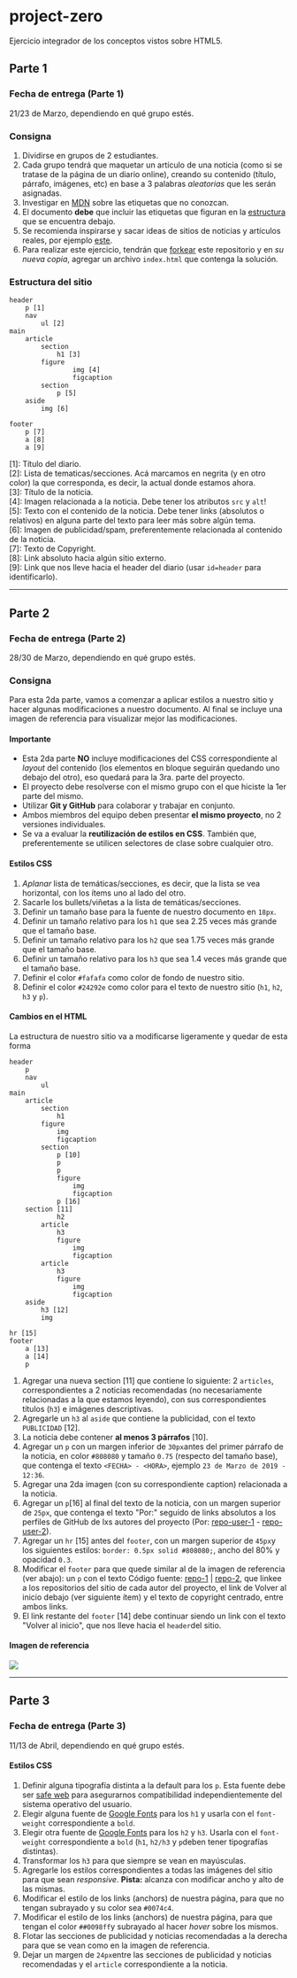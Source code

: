 # project-zero

Ejercicio integrador de los conceptos vistos sobre HTML5.

## Parte 1

### Fecha de entrega (Parte 1)

21/23 de Marzo, dependiendo en qué grupo estés.

### Consigna

1. Dividirse en grupos de 2 estudiantes. 
2. Cada grupo tendrá que maquetar un artículo de una noticia (como si se tratase de la página de un diario online), creando su contenido (título, párrafo, imágenes, etc) en base a 3 palabras *aleatorias* que les serán asignadas. 
3. Investigar en [MDN](https://developer.mozilla.org/en-US/) sobre las etiquetas que no conozcan.
4. El documento **debe** que incluir las etiquetas que figuran en la [estructura](#estructura-del-sitio) que se encuentra debajo.
5. Se recomienda inspirarse y sacar ideas de sitios de noticias y artículos reales, por ejemplo [este](https://www.lanacion.com.ar/buenos-aires/los-portenos-eligieron-luccianos-como-mejor-heladeria-nid2229133).
6. Para realizar este ejercicio, tendrán que [forkear](https://help.github.com/en/articles/fork-a-repo) este repositorio y en *su nueva copia*, agregar un archivo `index.html` que contenga la solución.

### Estructura del sitio

```
header
    p [1]
    nav
        ul [2]
main               
    article
        section
            h1 [3]
        figure
                img [4]
                figcaption
        section
            p [5]
    aside
        img [6]

footer
    p [7]
    a [8]
    a [9]
```

[1]: Título del diario.  
[2]: Lista de tematicas/secciones. Acá marcamos en negrita (y en otro color) la que corresponda, es decir, la actual donde estamos ahora.  
[3]: Título de la noticia.  
[4]: Imagen relacionada a la noticia. Debe tener los atributos `src` y `alt`!  
[5]: Texto con el contenido de la noticia. Debe tener links (absolutos o relativos) en alguna parte del texto para leer más sobre algún tema.  
[6]: Imagen de publicidad/spam, preferentemente relacionada al contenido de la noticia.  
[7]: Texto de Copyright.  
[8]: Link absoluto hacia algún sitio externo.  
[9]: Link que nos lleve hacia el header del diario (usar `id=header` para identificarlo).  

---

## Parte 2

### Fecha de entrega (Parte 2)

28/30 de Marzo, dependiendo en qué grupo estés.

### Consigna

Para esta 2da parte, vamos a comenzar a aplicar estilos a nuestro sitio y hacer algunas modificaciones a nuestro documento. Al final se incluye una imagen de referencia para visualizar mejor las modificaciones.

#### Importante

- Esta 2da parte **NO** incluye modificaciones del CSS correspondiente al *layout* del contenido (los elementos en bloque seguirán quedando uno debajo del otro), eso quedará para la 3ra. parte del proyecto.
- El proyecto debe resolverse con el mismo grupo con el que hiciste la 1er parte del mismo.
- Utilizar **Git y GitHub** para colaborar y trabajar en conjunto.
- Ambos miembros del equipo deben presentar **el mismo proyecto**, no 2 versiones individuales.
- Se va a evaluar la **reutilización de estilos en CSS**. También que, preferentemente se utilicen selectores de clase sobre cualquier otro.

#### Estilos CSS

1. *Aplanar* lista de temáticas/secciones, es decir, que la lista se vea horizontal, con los ítems uno al lado del otro.
2. Sacarle los bullets/viñetas a la lista de temáticas/secciones.
3. Definir un tamaño base para la fuente de nuestro documento en `18px`.
4. Definir un tamaño relativo para los `h1` que sea 2.25 veces más grande que el tamaño base.
5. Definir un tamaño relativo para los `h2` que sea 1.75 veces más grande que el tamaño base.
6. Definir un tamaño relativo para los `h3` que sea 1.4 veces más grande que el tamaño base.
7. Definir el color `#fafafa` como color de fondo de nuestro sitio.
8. Definir el color `#24292e` como color para el texto de nuestro sitio (`h1`, `h2`, `h3` y `p`).

#### Cambios en el HTML

La estructura de nuestro sitio va a modificarse ligeramente y quedar de esta forma

```
header
    p
    nav
        ul
main               
    article
        section
            h1
        figure
            img
            figcaption
        section
            p [10]
            p
            p
            figure
                img
                figcaption
            p [16]
    section [11]
            h2
        article
            h3
            figure
                img
                figcaption
        article
            h3
            figure
                img
                figcaption
    aside
        h3 [12]
        img

hr [15]
footer
    a [13]
    a [14]
    p
```

1. Agregar una nueva section [11] que contiene lo siguiente: 2 `articles`, correspondientes a 2 noticias recomendadas (no necesariamente relacionadas a la que estamos leyendo), con sus correspondientes títulos (`h3`) e imágenes descriptivas.
2. Agregarle un `h3` al `aside` que contiene la publicidad, con el texto `PUBLICIDAD` [12].
3. La noticia debe contener **al menos 3 párrafos** [10].
4. Agregar un `p` con un margen inferior de `30px`antes del primer párrafo de la noticia, en color `#808080` y tamaño `0.75` (respecto del tamaño base), que contenga el texto `<FECHA> - <HORA>`, ejemplo `23 de Marzo de 2019 - 12:36`.
5. Agregar una 2da imagen (con su correspondiente caption) relacionada a la noticia.
6. Agregar un `p`[16] al final del texto de la noticia, con un margen superior de `25px`, que contenga el texto "Por:" seguido de links absolutos a los perfiles de GitHub de lxs autores del proyecto (Por: [repo-user-1](#) - [repo-user-2](#)).
7. Agregar un `hr` [15] antes del `footer`, con un margen superior de `45px`y los siguientes estilos: `border: 0.5px solid #808080;`, ancho del 80% y opacidad `0.3`. 
8. Modificar el `footer` para que quede similar al de la imagen de referencia (ver abajo): un `p` con el texto Código fuente: [repo-1](#) | [repo-2](#), que linkee a los repositorios del sitio de cada autor del proyecto, el link de Volver al inicio debajo (ver siguiente ítem) y el texto de copyright centrado, entre ambos links.
9. El link restante del `footer` [14] debe continuar siendo un link con el texto "Volver al inicio", que nos lleve hacia el `header`del sitio.

#### Imagen de referencia

![](https://i.imgur.com/f5OIzcq.jpg)

---

## Parte 3

### Fecha de entrega (Parte 3)

11/13 de Abril, dependiendo en qué grupo estés.

#### Estilos CSS

1. Definir alguna tipografía distinta a la default para los `p`. Esta fuente debe ser [safe web](http://web.mit.edu/jmorzins/www/fonts.html) para asegurarnos compatibilidad independientemente del sistema operativo del usuario.
2. Elegir alguna fuente de [Google Fonts](http://fonts.google.com) para los `h1` y usarla con el `font-weight` correspondiente a `bold`.
3. Elegir otra fuente de [Google Fonts](http://fonts.google.com) para los `h2` y `h3`. Usarla con el `font-weight` correspondiente a `bold` (`h1`, `h2/h3` y `p`deben tener tipografías distintas).
4. Transformar los `h3` para que siempre se vean en mayúsculas.
5. Agregarle los estilos correspondientes a todas las imágenes del sitio para que sean *responsive*. **Pista:** alcanza con modificar ancho y alto de las mismas.
6. Modificar el estilo de los links (anchors) de nuestra página, para que no tengan subrayado y su color sea `#0074c4`.
7. Modificar el estilo de los links (anchors) de nuestra página, para que tengan el color `##0098ff`y subrayado al hacer *hover* sobre los mismos.
8. Flotar las secciones de publicidad y noticias recomendadas a la derecha para que se vean como en la imagen de referencia.
9. Dejar un margen de `24px`entre las secciones de publicidad y noticias recomendadas y el `article` correspondiente a la noticia.
